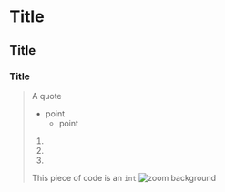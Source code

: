 # Title 
## Title
### Title
> A quote
> - point
>   - point
> 1)
> 2)
> 3)
> This piece of code is an `int`
> ![zoom background]("C:\Users\wjncu\Desktop\workshop_Spring2024\zoom.jpeg")
> 
> 
> 
> 